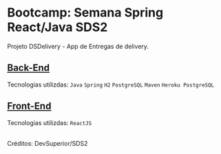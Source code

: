 # Bootcamp: Semana Spring React/Java SDS2

Projeto DSDelivery - App de Entregas de delivery.


## [Back-End](https://github.com/carloscazelattojr/projeto-sds2-spring/tree/main/backend) 

Tecnologias utilizdas: `Java` `Spring` `H2` `PostgreSQL` `Maven` `Heroku PostgreSQL` 


## [Front-End](https://github.com/carloscazelattojr/projeto-sds2-spring/tree/main/frontend) 

Tecnologias utilizdas: `ReactJS` 

<br>
Créditos: DevSuperior/SDS2
